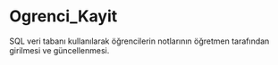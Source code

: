 # Ogrenci_Kayit

SQL veri tabanı kullanılarak  öğrencilerin notlarının öğretmen tarafından girilmesi ve güncellenmesi.
